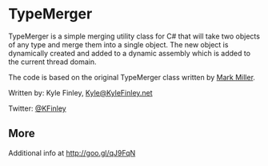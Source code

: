 # TypeMerger
TypeMerger is a simple merging utility class for C# that will take two objects of any type and merge them into a single object. 
The new object is dynamically created and added to a dynamic assembly which is added to the current thread domain.

The code is based on the original TypeMerger class written by [Mark Miller](http://www.developmentalmadness.com/). 

Written by: Kyle Finley, Kyle@KyleFinley.net

Twitter: [@KFinley](https://twitter.com/kfinley)
 
## More
Additional info at http://goo.gl/qJ9FqN
